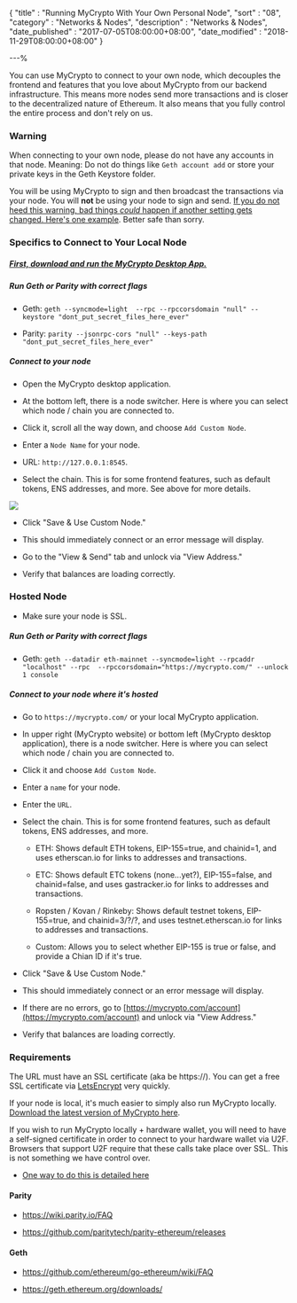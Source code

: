 {
"title"       : "Running MyCrypto With Your Own Personal Node",
"sort"        : "08",
"category"    : "Networks & Nodes",
"description" : "Networks & Nodes",
"date_published" : "2017-07-05T08:00:00+08:00",
"date_modified" : "2018-11-29T08:00:00+08:00"
}

---%


You can use MyCrypto to connect to your own node, which decouples the frontend and features that you love about MyCrypto from our backend infrastructure. This means more nodes send more transactions and is closer to the decentralized nature of Ethereum. It also means that you fully control the entire process and don't rely on us.

### Warning

When connecting to your own node, please do not have any accounts in that node. Meaning: Do not do things like `Geth account add` or store your private keys in the Geth Keystore folder.

You will be using MyCrypto to sign and then broadcast the transactions via your node. You will **not** be using your node to sign and send. [If you do not heed this warning, bad things *could* happen if another setting gets changed. Here's one example](https://www.reddit.com/r/ethereum/comments/3itz1f/insecurely_configured_geth_with_no_firewall_and/). Better safe than sorry.


### Specifics to Connect to Your Local Node

##### [First, download and run the MyCrypto Desktop App.](https://download.mycrypto.com/)

#####  Run Geth or Parity with correct flags

  *   Geth: `geth --syncmode=light  --rpc --rpccorsdomain "null" --keystore "dont_put_secret_files_here_ever"`

  *   Parity: `parity --jsonrpc-cors "null" --keys-path "dont_put_secret_files_here_ever"`

##### Connect to your node

*  Open the MyCrypto desktop application.

*  At the bottom left, there is a node switcher. Here is where you can select which node / chain you are connected to.

*  Click it, scroll all the way down, and choose `Add Custom Node`.

*   Enter a `Node Name` for your node.

*   URL: `http://127.0.0.1:8545`.

*   Select the chain. This is for some frontend features, such as default tokens, ENS addresses, and more. See above for more details.

![](https://i.imgur.com/wx5vZbs.jpg)

* Click "Save & Use Custom Node."

* This should immediately connect or an error message will display.

* Go to the "View & Send" tab and unlock via "View Address."

* Verify that balances are loading correctly.



### Hosted Node

* Make sure your node is SSL.

#####  Run Geth or Parity with correct flags

* Geth: `geth --datadir eth-mainnet --syncmode=light --rpcaddr "localhost" --rpc  --rpccorsdomain="https://mycrypto.com/" --unlock 1 console`

##### Connect to your node where it's hosted

* Go to `https://mycrypto.com/` or your local MyCrypto application.

* In upper right (MyCrypto website) or bottom left (MyCrypto desktop application), there is a node switcher. Here is where you can select which node / chain you are connected to.

*  Click it and choose `Add Custom Node`.

*   Enter a `name` for your node.

*   Enter the `URL`.

*   Select the chain. This is for some frontend features, such as default tokens, ENS addresses, and more.

    *   ETH: Shows default ETH tokens, EIP-155=true, and chainid=1, and uses etherscan.io for links to addresses and transactions.

    *   ETC: Shows default ETC tokens (none...yet?), EIP-155=false, and chainid=false, and uses gastracker.io for links to addresses and transactions.

    *   Ropsten / Kovan / Rinkeby: Shows default testnet tokens, EIP-155=true, and chainid=3/?/?, and uses testnet.etherscan.io for links to addresses and transactions.

    *   Custom: Allows you to select whether EIP-155 is true or false, and provide a Chian ID if it's true.

* Click "Save & Use Custom Node."

* This should immediately connect or an error message will display.

* If there are no errors, go to [https://mycrypto.com/account](https://mycrypto.com/account) and unlock via "View Address."

* Verify that balances are loading correctly.


### Requirements

The URL must have an SSL certificate (aka be https://). You can get a free SSL certificate via [LetsEncrypt](https://letsencrypt.org/) very quickly.

If your node is local, it's much easier to simply also run MyCrypto locally. [Download the latest version of MyCrypto here](https://github.com/MyCryptoHQ/MyCrypto/releases/latest).


If you wish to run MyCrypto locally + hardware wallet, you will need to have a self-signed certificate in order to connect to your hardware wallet via U2F. Browsers that support U2F require that these calls take place over SSL. This is not something we have control over.

- [One way to do this is detailed here](https://support.mycrypto.com/offline/using-ledger-wallet-offline.html)

#### Parity

* https://wiki.parity.io/FAQ

* https://github.com/paritytech/parity-ethereum/releases

#### Geth

* https://github.com/ethereum/go-ethereum/wiki/FAQ

* https://geth.ethereum.org/downloads/

